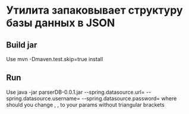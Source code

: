 # Утилита запаковывает структуру базы данных в JSON

## Build jar
Use 
mvn -Dmaven.test.skip=true install

## Run
Use
java -jar parserDB-0.0.1.jar --spring.datasource.url=<url> --spring.datasource.username=<username> --spring.datasource.password=<password>
where should you change <url>, <username>, <password> to your params without triangular brackets
